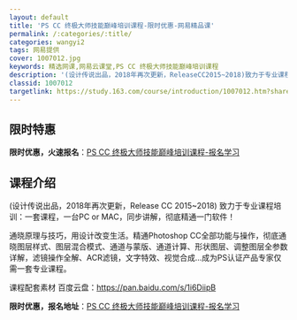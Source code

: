 ```yaml
---
layout: default
title: 'PS CC 终极大师技能巅峰培训课程-限时优惠-网易精品课'
permalink: /:categories/:title/
categories: wangyi2
tags: 网易提供
cover: 1007012.jpg
keywords: 精选网课,网易云课堂,PS CC 终极大师技能巅峰培训课程
description: '(设计传说出品，2018年再次更新，ReleaseCC2015~2018)致力于专业课程培训：一套课程，一台PCorMA'
classid: 1007012
targetlink: https://study.163.com/course/introduction/1007012.htm?share=1&shareId=1025206652&utm_campaign=share&utm_medium=iphoneShare&utm_source=&utm_u=1025206652
---
```


## 限时特惠

**限时优惠，火速报名**：[PS CC 终极大师技能巅峰培训课程-报名学习](https://study.163.com/course/introduction/1007012.htm?share=1&shareId=1025206652&utm_campaign=share&utm_medium=iphoneShare&utm_source=&utm_u=1025206652)

## 课程介绍

(设计传说出品，2018年再次更新，Release CC 2015~2018) 致力于专业课程培训：一套课程，一台PC or MAC，同步讲解，彻底精通一门软件！



通晓原理与技巧，用设计改变生活。精通Photoshop CC全部功能与操作，彻底通晓图层样式、图层混合模式、通道与蒙版、通道计算、形状图层、调整图层全参数详解，滤镜操作全解、ACR滤镜，文字特效、视觉合成...成为PS认证产品专家仅需一套专业课程。

课程配套素材 百度云盘：https://pan.baidu.com/s/1i6DiipB

**限时优惠，报名地址**：[PS CC 终极大师技能巅峰培训课程-报名学习](https://study.163.com/course/introduction/1007012.htm?share=1&shareId=1025206652&utm_campaign=share&utm_medium=iphoneShare&utm_source=&utm_u=1025206652)

